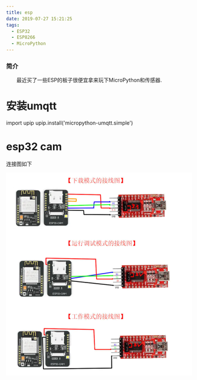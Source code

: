 ```yaml
---
title: esp
date: 2019-07-27 15:21:25
tags:
  - ESP32
  - ESP8266
  - MicroPython
---
```


### 简介
&emsp;&emsp;最近买了一些ESP的板子很便宜拿来玩下MicroPython和传感器.

<!-- more -->

# 安装umqtt

import upip
upip.install('micropython-umqtt.simple')

# esp32 cam
连接图如下

![连接图](/image/esp32_1.png)

